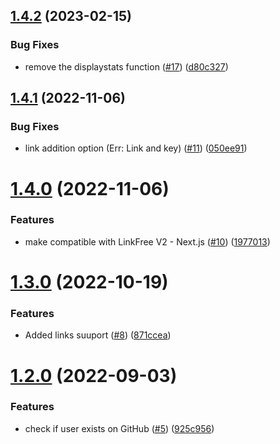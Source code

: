 ## [1.4.2](https://github.com/Pradumnasaraf/LinkFree-CLI/compare/v1.4.1...v1.4.2) (2023-02-15)


### Bug Fixes

* remove the displaystats function ([#17](https://github.com/Pradumnasaraf/LinkFree-CLI/issues/17)) ([d80c327](https://github.com/Pradumnasaraf/LinkFree-CLI/commit/d80c327ebc654b7267ffa587b88e54d7d4b049ed))



## [1.4.1](https://github.com/Pradumnasaraf/LinkFree-CLI/compare/v1.4.0...v1.4.1) (2022-11-06)


### Bug Fixes

* link addition option (Err: Link and key) ([#11](https://github.com/Pradumnasaraf/LinkFree-CLI/issues/11)) ([050ee91](https://github.com/Pradumnasaraf/LinkFree-CLI/commit/050ee911bcd42208debbc54f354a47d0e6cb3e14))



# [1.4.0](https://github.com/Pradumnasaraf/LinkFree-CLI/compare/v1.3.0...v1.4.0) (2022-11-06)


### Features

* make compatible with LinkFree V2 - Next.js ([#10](https://github.com/Pradumnasaraf/LinkFree-CLI/issues/10)) ([1977013](https://github.com/Pradumnasaraf/LinkFree-CLI/commit/1977013174d5a288090aee1b018a04683105ad1c))



# [1.3.0](https://github.com/Pradumnasaraf/LinkFree-CLI/compare/v1.2.0...v1.3.0) (2022-10-19)


### Features

* Added links suuport ([#8](https://github.com/Pradumnasaraf/LinkFree-CLI/issues/8)) ([871ccea](https://github.com/Pradumnasaraf/LinkFree-CLI/commit/871cceadc0c366afb96d4c8d6008cca4d93948e9))



# [1.2.0](https://github.com/Pradumnasaraf/LinkFree-CLI/compare/v1.1.3...v1.2.0) (2022-09-03)


### Features

* check if user exists on GitHub ([#5](https://github.com/Pradumnasaraf/LinkFree-CLI/issues/5)) ([925c956](https://github.com/Pradumnasaraf/LinkFree-CLI/commit/925c9568edfa33063b2bcde589a4173d10c3db13))



